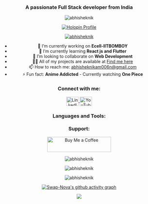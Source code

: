 <div align="center">


  <h3 align="center">A passionate Full Stack developer from India</h3>

  <p align="center"> 
    <img src="https://komarev.com/ghpvc/?username=abhisheknik&label=Profile%20views&color=0e75b6&style=flat" alt="abhisheknik" />
  </p>

  <p align="center">
    <a href="https://holopin.io/@abhisheknik">
      <img src="https://holopin.me/abhisheknik" alt="Holopin Profile">
    </a>
  </p>

  <p align="center"> 
    <a href="https://github.com/ryo-ma/github-profile-trophy">
      <img src="https://github-profile-trophy.vercel.app/?username=abhisheknik" alt="abhisheknik" />
    </a>
  </p>

  - 🔭 I’m currently working on **Ecell-IITBOMBOY**
  - 🌱 I’m currently learning **React js and Flutter**
  - 👯 I’m looking to collaborate on **Web Development**
  - 👨‍💻 All of my projects are available at [Find me here](https://abhisheknikam.netlify.app/)
  - 📫 How to reach me: [abhisheknikam006n@gmail.com](mailto:abhisheknikam006n@gmail.com)
  - ⚡ Fun fact: **Anime Addicted** - Currently watching **One Piece**

  <h3 align="center">Connect with me:</h3>
  <p align="center">
    <a href="https://linkedin.com/in/abhishek-nikam/" target="blank">
      <img align="center" src="https://raw.githubusercontent.com/rahuldkjain/github-profile-readme-generator/master/src/images/icons/Social/linked-in-alt.svg" alt="LinkedIn" height="30" width="40" />
    </a>
    <a href="https://www.youtube.com/channel/uczprxzi8thxli-qsibohosg" target="blank">
      <img align="center" src="https://raw.githubusercontent.com/rahuldkjain/github-profile-readme-generator/master/src/images/icons/Social/youtube.svg" alt="YouTube" height="30" width="40" />
    </a>
  </p>

  <h3 align="center">Languages and Tools:</h3>
  <p align="center"> 
    <!-- Add your tools and languages icons here -->
  </p>

  <h3 align="center">Support:</h3>
  <p align="center">
    <a href="https://www.buymeacoffee.com/abhisheknik">
      <img align="center" src="https://cdn.buymeacoffee.com/buttons/v2/default-yellow.png" height="50" width="210" alt="Buy Me a Coffee" />
    </a>
  </p>

  <p align="center">
    <img align="center" src="https://github-readme-stats.vercel.app/api/top-langs?username=abhisheknik&show_icons=true&locale=en&layout=compact" alt="abhisheknik" />
  </p>

  <p align="center">
    <img align="center" src="https://github-readme-stats.vercel.app/api?username=abhisheknik&show_icons=true&locale=en" alt="abhisheknik" />
  </p>

  <p align="center">
    <img align="center" src="https://github-readme-streak-stats.herokuapp.com/?user=abhisheknik&" alt="abhisheknik" />
  </p>

  [![Swap-Nova's github activity graph](https://github-readme-activity-graph.vercel.app/graph?username=Abhisheknik&theme=react-dark&hide_border=true&area=true)](https://github.com/Abhisheknik/github-readme-activity-graph)

  <p align="center">
    <img align="center" src="https://stats.quine.sh/Abhisheknik/github?theme=dark" />
  </p>
</div>
